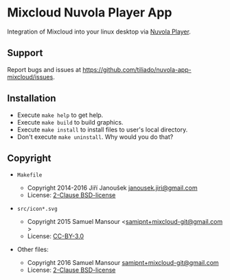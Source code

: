 Mixcloud Nuvola Player App
=============================

Integration of Mixcloud into your linux desktop via
[Nuvola Player](https://github.com/tiliado/nuvolaplayer).

Support
-------

Report bugs and issues at <https://github.com/tiliado/nuvola-app-mixcloud/issues>.


Installation
------------

  * Execute ``make help`` to get help.
  * Execute ``make build`` to build graphics.
  * Execute ``make install`` to install files to user's local directory.
  * Don't execute ``make uninstall``. Why would you do that?


Copyright
---------

  - `Makefile`
    + Copyright 2014-2016 Jiří Janoušek <janousek.jiri@gmail.com>
    + License: [2-Clause BSD-license](./LICENSE-BSD.txt)

  - `src/icon*.svg`
    + Copyright 2015 Samuel Mansour <samipnt+mixcloud-git@gmail.com >
    + License: [CC-BY-3.0](./LICENSE-CC-BY.txt)

  - Other files:
    + Copyright 2016 Samuel Mansour <samipnt+mixcloud-git@gmail.com>
    + License: [2-Clause BSD-license](./LICENSE-BSD.txt)
